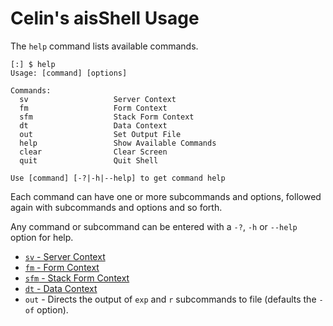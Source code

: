 ﻿# Celin's aisShell Usage
The `help` command lists available commands.
```
[:] $ help
Usage: [command] [options]

Commands:
  sv                   Server Context
  fm                   Form Context
  sfm                  Stack Form Context
  dt                   Data Context
  out                  Set Output File
  help                 Show Available Commands
  clear                Clear Screen
  quit                 Quit Shell

Use [command] [-?|-h|--help] to get command help
```
Each command can have one or more subcommands and options, followed again with subcommands and options and so forth.

Any command or subcommand can be entered with a  `-?`, `-h` or `--help` option for help.

- [`sv` - Server Context](./cmd-sv.md)
- [`fm` - Form Context](./cmd-fm.md)
- [`sfm` - Stack Form Context](./cmd-sfm.md)
- [`dt` - Data Context](./cmd-dt.md)
- `out` - Directs the output of `exp` and `r` subcommands to file (defaults the `-of` option).
